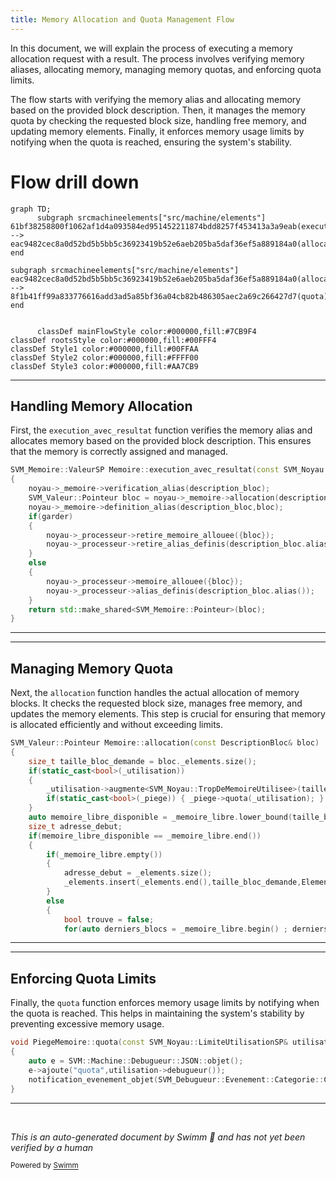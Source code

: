```yaml
---
title: Memory Allocation and Quota Management Flow
---
```

In this document, we will explain the process of executing a memory allocation request with a result. The process involves verifying memory aliases, allocating memory, managing memory quotas, and enforcing quota limits.

The flow starts with verifying the memory alias and allocating memory based on the provided block description. Then, it manages the memory quota by checking the requested block size, handling free memory, and updating memory elements. Finally, it enforces memory usage limits by notifying when the quota is reached, ensuring the system's stability.

# Flow drill down

```mermaid
graph TD;
      subgraph srcmachineelements["src/machine/elements"]
61bf38258800f1062af1d4a093584ed951452211874bdd8257f453413a3a9eab(execution_avec_resultat) --> eac9482cec8a0d52bd5b5bb5c36923419b52e6aeb205ba5daf36ef5a889184a0(allocation)
end

subgraph srcmachineelements["src/machine/elements"]
eac9482cec8a0d52bd5b5bb5c36923419b52e6aeb205ba5daf36ef5a889184a0(allocation) --> 8f1b41ff99a833776616add3ad5a85bf36a04cb82b486305aec2a69c266427d7(quota)
end


      classDef mainFlowStyle color:#000000,fill:#7CB9F4
classDef rootsStyle color:#000000,fill:#00FFF4
classDef Style1 color:#000000,fill:#00FFAA
classDef Style2 color:#000000,fill:#FFFF00
classDef Style3 color:#000000,fill:#AA7CB9
```

<SwmSnippet path="/src/machine/elements/processeur/instructions/memoire.cpp" line="43">

---

## Handling Memory Allocation

First, the <SwmToken path="src/machine/elements/processeur/instructions/memoire.cpp" pos="43:6:6" line-data="SVM_Memoire::ValeurSP Memoire::execution_avec_resultat(const SVM_Noyau::NoyauSP&amp; noyau, const bool garder, const SVM_Memoire::DescriptionBloc&amp; description_bloc)">`execution_avec_resultat`</SwmToken> function verifies the memory alias and allocates memory based on the provided block description. This ensures that the memory is correctly assigned and managed.

```c++
SVM_Memoire::ValeurSP Memoire::execution_avec_resultat(const SVM_Noyau::NoyauSP& noyau, const bool garder, const SVM_Memoire::DescriptionBloc& description_bloc)
{
	noyau->_memoire->verification_alias(description_bloc);
	SVM_Valeur::Pointeur bloc = noyau->_memoire->allocation(description_bloc);
	noyau->_memoire->definition_alias(description_bloc,bloc);
	if(garder)
	{
		noyau->_processeur->retire_memoire_allouee({bloc});
		noyau->_processeur->retire_alias_definis(description_bloc.alias());
	}
	else
	{
		noyau->_processeur->memoire_allouee({bloc});
		noyau->_processeur->alias_definis(description_bloc.alias());
	}
	return std::make_shared<SVM_Memoire::Pointeur>(bloc);
}
```

---

</SwmSnippet>

<SwmSnippet path="/src/machine/elements/memoire/memoire.cpp" line="35">

---

## Managing Memory Quota

Next, the <SwmToken path="src/machine/elements/memoire/memoire.cpp" pos="35:6:6" line-data="SVM_Valeur::Pointeur Memoire::allocation(const DescriptionBloc&amp; bloc)">`allocation`</SwmToken> function handles the actual allocation of memory blocks. It checks the requested block size, manages free memory, and updates the memory elements. This step is crucial for ensuring that memory is allocated efficiently and without exceeding limits.

```c++
SVM_Valeur::Pointeur Memoire::allocation(const DescriptionBloc& bloc)
{
	size_t taille_bloc_demande = bloc._elements.size();
	if(static_cast<bool>(_utilisation))
	{
		_utilisation->augmente<SVM_Noyau::TropDeMemoireUtilisee>(taille_bloc_demande);
		if(static_cast<bool>(_piege)) { _piege->quota(_utilisation); }
	}
	auto memoire_libre_disponible = _memoire_libre.lower_bound(taille_bloc_demande);
	size_t adresse_debut;
	if(memoire_libre_disponible == _memoire_libre.end())
	{
		if(_memoire_libre.empty())
		{
			adresse_debut = _elements.size();
			_elements.insert(_elements.end(),taille_bloc_demande,ElementSP());
		}
		else
		{
			bool trouve = false;
			for(auto derniers_blocs = _memoire_libre.begin() ; derniers_blocs!=_memoire_libre.end() ; ++derniers_blocs)
```

---

</SwmSnippet>

<SwmSnippet path="/src/machine/elements/memoire/memoire.cpp" line="1356">

---

## Enforcing Quota Limits

Finally, the <SwmToken path="src/machine/elements/memoire/memoire.cpp" pos="1356:4:4" line-data="void PiegeMemoire::quota(const SVM_Noyau::LimiteUtilisationSP&amp; utilisation)">`quota`</SwmToken> function enforces memory usage limits by notifying when the quota is reached. This helps in maintaining the system's stability by preventing excessive memory usage.

```c++
void PiegeMemoire::quota(const SVM_Noyau::LimiteUtilisationSP& utilisation)
{
	auto e = SVM::Machine::Debugueur::JSON::objet();
	e->ajoute("quota",utilisation->debugueur());
	notification_evenement_objet(SVM_Debugueur::Evenement::Categorie::CHANGEMENT_OBJET,e);
}
```

---

</SwmSnippet>

&nbsp;

*This is an auto-generated document by Swimm 🌊 and has not yet been verified by a human*

<SwmMeta version="3.0.0" repo-id="Z2l0aHViJTNBJTNBc3ZtLTIuNy4yMDI0MTEwNyUzQSUzQVN3aW1tLURlbW8=" repo-name="svm-2.7.20241107"><sup>Powered by [Swimm](/)</sup></SwmMeta>
